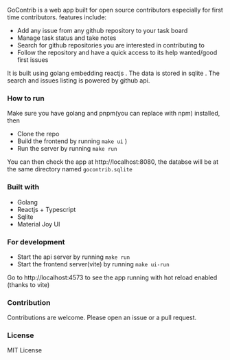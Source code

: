 GoContrib is a web app built for open source contributors especially for first time contributors. features include:
  *  Add any issue from any github repository to your task board
  *  Manage task status and take notes 
  *  Search for github repositories you are interested in contributing to
  *  Follow the repository and have a quick access to its help wanted/good first issues

It is built using golang embedding reactjs . The data is stored in sqlite . The search and issues listing is powered by github api.

### How to run

Make sure you have golang and pnpm(you can replace with npm) installed, then

* Clone the repo
* Build the frontend by running `make ui` )
* Run the server by running `make run`  

You can then check the app at http://localhost:8080, the databse will be at the same directory named `gocontrib.sqlite`

### Built with

* Golang
* Reactjs + Typescript
* Sqlite
* Material Joy UI


### For development

* Start the api server by running `make run` 
* Start the frontend server(vite) by running `make ui-run`

Go to  http://localhost:4573 to see the app running with hot reload enabled (thanks to vite)

### Contribution

Contributions are welcome. Please open an issue or a pull request.


### License

MIT License

